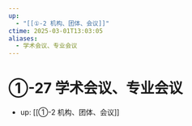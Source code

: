 ```yaml
---
up:
  - "[[①-2 机构、团体、会议]]"
ctime: 2025-03-01T13:03:05
aliases:
  - 学术会议、专业会议
---
```


# ①-27 学术会议、专业会议

- up: [[①-2 机构、团体、会议]]
